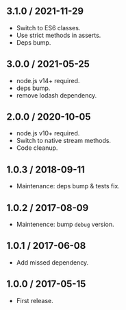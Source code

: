 3.1.0 / 2021-11-29
------------------

- Switch to ES6 classes.
- Use strict methods in asserts.
- Deps bump.


3.0.0 / 2021-05-25
------------------

- node.js v14+ required.
- deps bump.
- remove lodash dependency.


2.0.0 / 2020-10-05
------------------

- node.js v10+ required.
- Switch to native stream methods.
- Code cleanup.


1.0.3 / 2018-09-11
------------------

- Maintenance: deps bump & tests fix.


1.0.2 / 2017-08-09
------------------

- Maintenence: bump `debug` version.


1.0.1 / 2017-06-08
------------------

- Add missed dependency.


1.0.0 / 2017-05-15
------------------

- First release.
